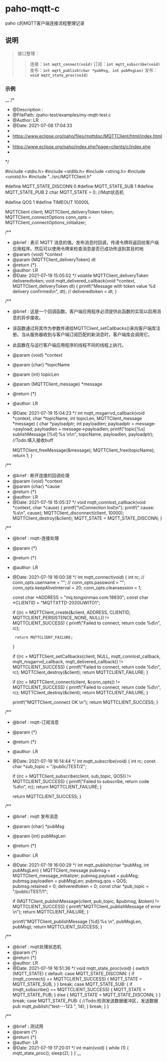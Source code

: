 # paho-mqtt-c
paho c的MQTT客户端连接流程整理记录

## 说明
>接口整理：
>>连接：__`int mqtt_connect(void)`__ 
>>订阅：__`int mqtt_subscribe(void)`__ 
>>发布：__`int mqtt_publish(char *pubMsg, int pubMsgLen)`__ 
>>发布：__`void mqtt_state_proc(void)`__ 


### 示例
__`/*
 * @Description :  
 * @FilePath: /paho-test/examples/my-mqtt-test.c
 * @Author:  LR
 * @Date: 2021-07-08 17:04:33
 * 
 * https://www.eclipse.org/paho/files/mqttdoc/MQTTClient/html/index.html
 * 
 * https://www.eclipse.org/paho/index.php?page=clients/c/index.php
 * 
 */

#include <stdio.h>
#include <stdlib.h>
#include <string.h>
#include <unistd.h>
#include "../src/MQTTClient.h"

#define MQTT_STATE_DISCONN 0
#define MQTT_STATE_SUB 1
#define MQTT_STATE_PUB 2
char MQTT_STATE = 0; //Mqtt状态机

#define QOS 1
#define TIMEOUT 10000L

MQTTClient client;
MQTTClient_deliveryToken token;
MQTTClient_connectOptions conn_opts = MQTTClient_connectOptions_initializer;

/**
 * @brief :  表示 MQTT 消息的值。发布消息时回调，传递令牌将返回给客户端应用程序。然后可以使用令牌来检查消息是否已成功传送到其目的地
 * @param {void} *context
 * @param {MQTTClient_deliveryToken} dt
 * @return {*}
 * @author: LR
 * @Date: 2021-07-19 15:05:02
 */
volatile MQTTClient_deliveryToken deliveredtoken;
void mqtt_delivered_callback(void *context, MQTTClient_deliveryToken dt)
{
    printf("Message with token value %d delivery confirmed\n", dt);
   // deliveredtoken = dt;
}

/**
 * @brief :  这是一个回调函数。客户端应用程序必须提供此函数的实现以启用消息的异步接收。
 * 该函数通过将其作为参数传递给MQTTClient_setCallbacks()来向客户端库注册。当从服务器收到与客户端订阅匹配的新消息时，客户端库会调用它。
 * 此函数在与运行客户端应用程序的线程不同的线程上执行。 
 * @param {void} *context
 * @param {char} *topicName
 * @param {int} topicLen
 * @param {MQTTClient_message} *message
 * @return {*}
 * @author: LR
 * @Date: 2021-07-19 15:04:23
 */
int mqtt_msgarrvd_callback(void *context, char *topicName, int topicLen, MQTTClient_message *message)
{
    char *payloadptr;
    int payloadlen;
    payloadptr = message->payload;
    payloadlen = message->payloadlen;
    printf("topic[%s] sublishMessage [%d]:%s  \n\n", topicName, payloadlen, payloadptr);
    //Todo:填入接收buff

    MQTTClient_freeMessage(&message);
    MQTTClient_free(topicName);
    return 1;
}

/**
 * @brief :  断开连接的回调处理
 * @param {void} *context
 * @param {char} *cause
 * @return {*}
 * @author: LR
 * @Date: 2021-07-19 15:05:37
 */
void mqtt_connlost_callback(void *context, char *cause)
{
    printf("\nConnection lost\n");
    printf("     cause: %s\n", cause);
    MQTTClient_disconnect(client, 10000);
    MQTTClient_destroy(&client);
    MQTT_STATE = MQTT_STATE_DISCONN;
}

/**
 * @brief :  mqtt-连接处理
 * @param {*}
 * @return {*}
 * @author: LR
 * @Date: 2021-07-19 16:00:38
 */
int mqtt_connect(void)
{
    int rc;
    // conn_opts.username = "";
    // conn_opts.password = "";
    conn_opts.keepAliveInterval = 20;
    conn_opts.cleansession = 1;

    const char *ADDRESS = "mq.tongxinmao.com:18830";
    const char *CLIENTID = "MQTTXTTD-2020IJWITO1";

    if ((rc = MQTTClient_create(&client, ADDRESS, CLIENTID, MQTTCLIENT_PERSISTENCE_NONE, NULL)) != MQTTCLIENT_SUCCESS)
    {
        printf("Failed to connect, return code %d\n", rc);

        return MQTTCLIENT_FAILURE;
    }

    if ((rc = MQTTClient_setCallbacks(client, NULL, mqtt_connlost_callback, mqtt_msgarrvd_callback, mqtt_delivered_callback)) != MQTTCLIENT_SUCCESS)
    {
        printf("Failed to connect, return code %d\n", rc);
        MQTTClient_destroy(&client);
        return MQTTCLIENT_FAILURE;
    }

    if ((rc = MQTTClient_connect(client, &conn_opts)) != MQTTCLIENT_SUCCESS)
    {
        printf("Failed to connect, return code %d\n", rc);
        MQTTClient_destroy(&client);
        return MQTTCLIENT_FAILURE;
    }

    printf("MQTTClient_connect  OK    \n");
    return MQTTCLIENT_SUCCESS;
}

/**
 * @brief :  mqtt-订阅消息
 * @param {*}
 * @return {*}
 * @author: LR
 * @Date: 2021-07-19 16:14:44
 */
int mqtt_subscribe(void)
{
    int rc;
    const char *sub_topic = "/public/TEST/2";

    if ((rc = MQTTClient_subscribe(client, sub_topic, QOS)) != MQTTCLIENT_SUCCESS)
    {
        printf("Failed to subscribe, return code %d\n", rc);
        return MQTTCLIENT_FAILURE;
    }

    return MQTTCLIENT_SUCCESS;
}

/**
 * @brief :  mqtt 发布消息
 * @param {char} *pubMsg
 * @param {int} pubMsgLen
 * @return {*}
 * @author: LR
 * @Date: 2021-07-19 16:00:29
 */
int mqtt_publish(char *pubMsg, int pubMsgLen)
{
    MQTTClient_message pubmsg = MQTTClient_message_initializer;
    pubmsg.payload = pubMsg;
    pubmsg.payloadlen = pubMsgLen;
    pubmsg.qos = QOS;
    pubmsg.retained = 0;
    deliveredtoken = 0;
    const char *pub_topic = "/public/TEST/1";

    if (MQTTClient_publishMessage(client, pub_topic, &pubmsg, &token) != MQTTCLIENT_SUCCESS)
    {
        printf("MQTTClient_publishMessage of error   \n");
        return MQTTCLIENT_FAILURE;
    }

    printf("MQTTClient_publishMessage [%d]:%s    \n", pubMsgLen, pubMsg);
    return MQTTCLIENT_SUCCESS;
}

/**
 * @brief :  mqtt处理状态机
 * @param {*}
 * @return {*}
 * @author: LR
 * @Date: 2021-07-19 16:51:36
 */
void mqtt_state_proc(void)
{
    switch (MQTT_STATE)
    {
    default:
    case MQTT_STATE_DISCONN:
    {
        if (mqtt_connect() == MQTTCLIENT_SUCCESS)
        {
            MQTT_STATE = MQTT_STATE_SUB;
        }
    }
    break;
    case MQTT_STATE_SUB:
    {
        if (mqtt_subscribe() == MQTTCLIENT_SUCCESS)
        {
            MQTT_STATE = MQTT_STATE_PUB;
        }
        else
        {
            MQTT_STATE = MQTT_STATE_DISCONN;
        }
    }
    break;
    case MQTT_STATE_PUB:
    {
        //Todo:检测发送数据缓冲区，发送数据pub
        mqtt_publish("test---123   ", 14);
    }
    break;
    }
}

/**
 * @brief :  测试用
 * @param {*}
 * @return {*}
 * @author: LR
 * @Date: 2021-07-19 17:20:01
 */
int main(void)
{
    while (1)
    {
        mqtt_state_proc();
        sleep(2);
    }
}`__ 

